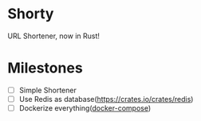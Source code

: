 # Shorty

URL Shortener, now in Rust!

# Milestones

- [ ] Simple Shortener
- [ ] Use Redis as database(https://crates.io/crates/redis)
- [ ] Dockerize everything([docker-compose](https://docs.docker.com/compose/))